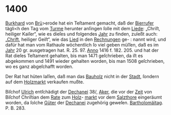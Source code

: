 # 1400

[Burkhard](../../register/worte/burkhard.md) von [Brü](../../register/orte/brü.md)>erode hat ein Teſtament gemacht,
daß der [Bierrufer](../../register/worte/bierrufer.md) tägli<h den Tag vom [Turme](../../register/worte/turme.md) herunter
anſingen ſolle mit dem [Liede](../../register/worte/liede.md): „Chriſt, heiliger Kaiſer“,
wie es dieſes und folgendes [Jahr](../../register/worte/jahr.md) zu finden, zuleßt auch:
„[Chrift](../../register/worte/chrift.md), heiliger Geiſt“, wie das [Lied](../../register/worte/lied.md) in den [Rechnungen](../../register/worte/rechnungen.md) ge- :
nannt wird, und dafür hat man vom Rathauſe wöchentlich
ſo viel geben müſſen, daß es im [Jahr](../../register/worte/jahr.md) 20 gr. ausgetragen
hat. R. 25. 97. [Anno](../../register/worte/anno.md) 1416 f. 182. 205. und hat der
Rat dieſes Teſtament gehalten, bis man 1471 geſchrieben,
da iſt es abgekommen und 1491 wieder gehalten worden,
bis man 1508 geſchrieben, wo es ganz abgeſchafft worden.

Der Rat hat hüten laſſen, daß man das [Bauholz](../../register/worte/bauholz.md) nicht
in der [Stadt](../../register/worte/stadt.md), ſondern auf dem [Holzmarkt](../../register/worte/holzmarkt.md) verkaufen mußte.

Biſchof [Ulrich](../../register/worte/ulrich.md) entſchädigt der [Dechanei](../../register/worte/dechanei.md) 38/, [Aker](../../register/worte/aker.md), die
vor der [Zeit](../../register/worte/zeit.md) von Biſchof Chriſtian dem [Rate](../../register/worte/rate.md) zum [Holz](../../register/worte/holz.md)-
[markt](../../register/schlagworte/markt.md) vor dem [Salzthore](../../register/worte/salzthore.md) eingeräumt worden, da ſolche
[Güter](../../register/worte/güter.md) der [Dechanei](../../register/worte/dechanei.md) zugehörig geweſen. [Bartholomäitag](../../register/worte/bartholomäitag.md).
P. B. 283.
